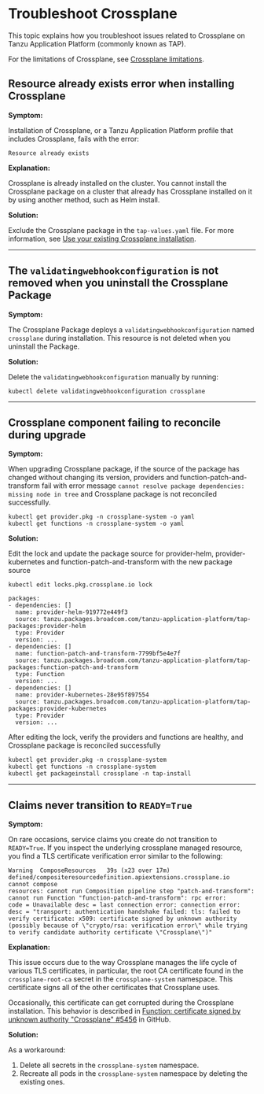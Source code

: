 # Troubleshoot Crossplane

This topic explains how you troubleshoot issues related to Crossplane on Tanzu Application Platform
(commonly known as TAP).

For the limitations of Crossplane, see [Crossplane limitations](../reference/known-limitations.hbs.md).

## <a id=“resource-already-exists”></a> Resource already exists error when installing Crossplane

**Symptom:**

Installation of Crossplane, or a Tanzu Application Platform profile that includes Crossplane, fails
with the error:

```console
Resource already exists
```

**Explanation:**

Crossplane is already installed on the cluster. You cannot install the Crossplane package on a cluster
that already has Crossplane installed on it by using another method, such as Helm install.

**Solution:**

Exclude the Crossplane package in the `tap-values.yaml` file.
For more information, see [Use your existing Crossplane installation](./use-existing-crossplane.hbs.md).

---

## <a id="validatingwebhookconfig"></a>The `validatingwebhookconfiguration` is not removed when you uninstall the Crossplane Package

**Symptom:**

The Crossplane Package deploys a `validatingwebhookconfiguration` named `crossplane` during installation.
This resource is not deleted when you uninstall the Package.

**Solution:**

Delete the `validatingwebhookconfiguration` manually by running:

```console
kubectl delete validatingwebhookconfiguration crossplane
```

---

## <a id="upgrade-failing-reconcile"></a>Crossplane component failing to reconcile during upgrade

**Symptom:**

When upgrading Crossplane package, if the source of the package has changed without changing its version, providers and function-patch-and-transform fail with error message `cannot resolve package dependencies: missing node in tree` and Crossplane package is not reconciled successfully.

```console
kubectl get provider.pkg -n crossplane-system -o yaml
kubectl get functions -n crossplane-system -o yaml
```

**Solution:**

Edit the lock and update the package source for provider-helm, provider-kubernetes and function-patch-and-transform with the new package source
```console
kubectl edit locks.pkg.crossplane.io lock

packages:
- dependencies: []
  name: provider-helm-919772e449f3
  source: tanzu.packages.broadcom.com/tanzu-application-platform/tap-packages:provider-helm
  type: Provider
  version: ...
- dependencies: []
  name: function-patch-and-transform-7799bf5e4e7f
  source: tanzu.packages.broadcom.com/tanzu-application-platform/tap-packages:function-patch-and-transform
  type: Function
  version: ...
- dependencies: []
  name: provider-kubernetes-28e95f897554
  source: tanzu.packages.broadcom.com/tanzu-application-platform/tap-packages:provider-kubernetes
  type: Provider
  version: ...
```

After editing the lock, verify the providers and functions are healthy, and Crossplane package is reconciled successfully
```console
kubectl get provider.pkg -n crossplane-system
kubectl get functions -n crossplane-system
kubectl get packageinstall crossplane -n tap-install
```

---

## <a id="tls-verification-error"></a> Claims never transition to `READY=True`

**Symptom:**

On rare occasions, service claims you create do not transition to `READY=True`.
If you inspect the underlying crossplane managed resource, you find a TLS certificate verification
error similar to the following:

```console
Warning  ComposeResources   39s (x23 over 17m)  defined/compositeresourcedefinition.apiextensions.crossplane.io  cannot compose
resources: cannot run Composition pipeline step "patch-and-transform": cannot run Function "function-patch-and-transform": rpc error:
code = Unavailable desc = last connection error: connection error: desc = "transport: authentication handshake failed: tls: failed to
verify certificate: x509: certificate signed by unknown authority (possibly because of \"crypto/rsa: verification error\" while trying
to verify candidate authority certificate \"Crossplane\")"
```

**Explanation:**

This issue occurs due to the way Crossplane manages the life cycle of various TLS certificates, in particular,
the root CA certificate found in the `crossplane-root-ca` secret in the `crossplane-system` namespace.
This certificate signs all of the other certificates that Crossplane uses.

Occasionally, this certificate can get corrupted during the Crossplane installation.
This behavior is described in [Function: certificate signed by unknown authority "Crossplane" #5456](https://github.com/crossplane/crossplane/issues/5456) in GitHub.

**Solution:**

As a workaround:

1. Delete all secrets in the `crossplane-system` namespace.
1. Recreate all pods in the `crossplane-system` namespace by deleting the existing ones.
